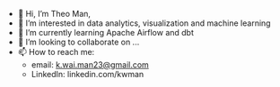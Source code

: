 - 👋 Hi, I’m Theo Man, 
- 👀 I’m interested in data analytics, visualization and machine learning
- 🌱 I’m currently learning Apache Airflow and dbt
- 💞️ I’m looking to collaborate on ...
- 📫 How to reach me: 
  * email: k.wai.man23@gmail.com
  * LinkedIn: <url>linkedin.com/kwman</url>

<!---
kwaiman/kwaiman is a ✨ special ✨ repository because its `README.md` (this file) appears on your GitHub profile.
You can click the Preview link to take a look at your changes.
--->
